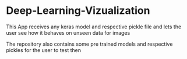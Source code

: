# Deep-Learning-Vizualization
This App receives any keras model and respective pickle file and lets the user see how it behaves on unseen data for images


The repository also contains some pre trained models and respective pickles for the user to test then

